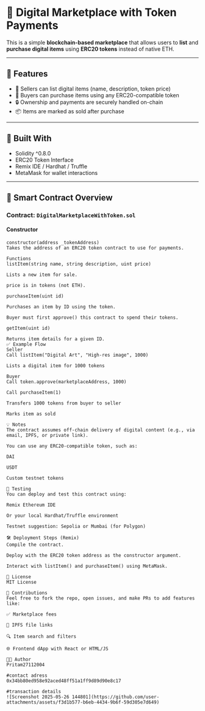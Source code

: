 # 🛒 Digital Marketplace with Token Payments

This is a simple **blockchain-based marketplace** that allows users to **list** and **purchase digital items** using **ERC20 tokens** instead of native ETH.

---

## 🚀 Features

- 💼 Sellers can list digital items (name, description, token price)
- 🛒 Buyers can purchase items using any ERC20-compatible token
- 🔒 Ownership and payments are securely handled on-chain
- 📦 Items are marked as sold after purchase

---

## 🧱 Built With

- Solidity ^0.8.0
- ERC20 Token Interface
- Remix IDE / Hardhat / Truffle
- MetaMask for wallet interactions

---

## 📄 Smart Contract Overview

### Contract: `DigitalMarketplaceWithToken.sol`

#### Constructor
```solidity
constructor(address _tokenAddress)
Takes the address of an ERC20 token contract to use for payments.

Functions
listItem(string name, string description, uint price)

Lists a new item for sale.

price is in tokens (not ETH).

purchaseItem(uint id)

Purchases an item by ID using the token.

Buyer must first approve() this contract to spend their tokens.

getItem(uint id)

Returns item details for a given ID.
✅ Example Flow
Seller
Call listItem("Digital Art", "High-res image", 1000)

Lists a digital item for 1000 tokens

Buyer
Call token.approve(marketplaceAddress, 1000)

Call purchaseItem(1)

Transfers 1000 tokens from buyer to seller

Marks item as sold

💡 Notes
The contract assumes off-chain delivery of digital content (e.g., via email, IPFS, or private link).

You can use any ERC20-compatible token, such as:

DAI

USDT

Custom testnet tokens

🧪 Testing
You can deploy and test this contract using:

Remix Ethereum IDE

Or your local Hardhat/Truffle environment

Testnet suggestion: Sepolia or Mumbai (for Polygon)

🛠 Deployment Steps (Remix)
Compile the contract.

Deploy with the ERC20 token address as the constructor argument.

Interact with listItem() and purchaseItem() using MetaMask.

📜 License
MIT License

🙌 Contributions
Feel free to fork the repo, open issues, and make PRs to add features like:

✅ Marketplace fees

📁 IPFS file links

🔍 Item search and filters

🌐 Frontend dApp with React or HTML/JS

👨‍💻 Author
Pritam27112004

#contact adress
0x34bb80ed958e92aced48ff51a1ff9d89d90e8c17

#transaction details
![Screenshot 2025-05-26 144801](https://github.com/user-attachments/assets/f3d1b577-b6eb-4434-9b6f-59d305e7d649)


